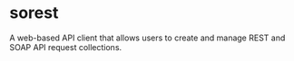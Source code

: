 # sorest
A web-based API client that allows users to create and manage REST and SOAP API request collections.
